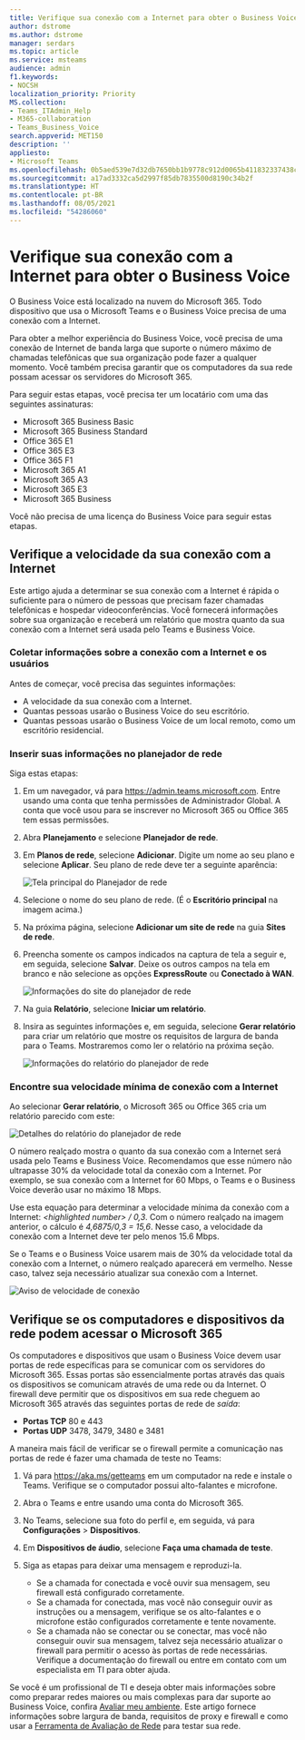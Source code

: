 ```yaml
---
title: Verifique sua conexão com a Internet para obter o Business Voice
author: dstrome
ms.author: dstrome
manager: serdars
ms.topic: article
ms.service: msteams
audience: admin
f1.keywords:
- NOCSH
localization_priority: Priority
MS.collection:
- Teams_ITAdmin_Help
- M365-collaboration
- Teams_Business_Voice
search.appverid: MET150
description: ''
appliesto:
- Microsoft Teams
ms.openlocfilehash: 0b5aed539e7d32db7650bb1b9778c912d0065b411832337438c251177d88e809
ms.sourcegitcommit: a17ad3332ca5d2997f85db7835500d8190c34b2f
ms.translationtype: HT
ms.contentlocale: pt-BR
ms.lasthandoff: 08/05/2021
ms.locfileid: "54286060"
---
```

# <a name="check-your-internet-connection-for-business-voice"></a>Verifique sua conexão com a Internet para obter o Business Voice

O Business Voice está localizado na nuvem do Microsoft 365. Todo dispositivo que usa o Microsoft Teams e o Business Voice precisa de uma conexão com a Internet.

Para obter a melhor experiência do Business Voice, você precisa de uma conexão de Internet de banda larga que suporte o número máximo de chamadas telefônicas que sua organização pode fazer a qualquer momento. Você também precisa garantir que os computadores da sua rede possam acessar os servidores do Microsoft 365.

Para seguir estas etapas, você precisa ter um locatário com uma das seguintes assinaturas:

* Microsoft 365 Business Basic
* Microsoft 365 Business Standard
* Office 365 E1
* Office 365 E3
* Office 365 F1
* Microsoft 365 A1
* Microsoft 365 A3
* Microsoft 365 E3
* Microsoft 365 Business

Você não precisa de uma licença do Business Voice para seguir estas etapas.

## <a name="check-your-internet-connection-speed"></a>Verifique a velocidade da sua conexão com a Internet

Este artigo ajuda a determinar se sua conexão com a Internet é rápida o suficiente para o número de pessoas que precisam fazer chamadas telefônicas e hospedar videoconferências. Você fornecerá informações sobre sua organização e receberá um relatório que mostra quanto da sua conexão com a Internet será usada pelo Teams e Business Voice.

### <a name="gather-information-about-your-internet-connection-and-users"></a>Coletar informações sobre a conexão com a Internet e os usuários

Antes de começar, você precisa das seguintes informações:

* A velocidade da sua conexão com a Internet.
* Quantas pessoas usarão o Business Voice do seu escritório.
* Quantas pessoas usarão o Business Voice de um local remoto, como um escritório residencial.

### <a name="enter-your-information-into-the-network-planner"></a>Inserir suas informações no planejador de rede

Siga estas etapas:

1. Em um navegador, vá para https://admin.teams.microsoft.com. Entre usando uma conta que tenha permissões de Administrador Global. A conta que você usou para se inscrever no Microsoft 365 ou Office 365 tem essas permissões.
2. Abra **Planejamento** e selecione **Planejador de rede**.
3. Em **Planos de rede**, selecione **Adicionar**. Digite um nome ao seu plano e selecione **Aplicar**. Seu plano de rede deve ter a seguinte aparência:

    ![Tela principal do Planejador de rede](../media/network-planner-main.png)
1. Selecione o nome do seu plano de rede. (É o **Escritório principal** na imagem acima.)
2. Na próxima página, selecione **Adicionar um site de rede** na guia **Sites de rede**.
3. Preencha somente os campos indicados na captura de tela a seguir e, em seguida, selecione **Salvar**. Deixe os outros campos na tela em branco e não selecione as opções **ExpressRoute** ou **Conectado à WAN**.

    ![Informações do site do planejador de rede](../media/network-planner-site-info.png)
1. Na guia **Relatório**, selecione **Iniciar um relatório**.
1. Insira as seguintes informações e, em seguida, selecione **Gerar relatório** para criar um relatório que mostre os requisitos de largura de banda para o Teams. Mostraremos como ler o relatório na próxima seção.

    ![Informações do relatório do planejador de rede](../media/network-planner-report-info.png)

### <a name="find-your-minimum-internet-connection-speed"></a>Encontre sua velocidade mínima de conexão com a Internet

Ao selecionar **Gerar relatório**, o Microsoft 365 ou Office 365 cria um relatório parecido com este:

![Detalhes do relatório do planejador de rede](../media/network-planner-report.png)

O número realçado mostra o quanto da sua conexão com a Internet será usada pelo Teams e Business Voice. Recomendamos que esse número não ultrapasse 30% da velocidade total da conexão com a Internet. Por exemplo, se sua conexão com a Internet for 60 Mbps, o Teams e o Business Voice deverão usar no máximo 18 Mbps.

Use esta equação para determinar a velocidade mínima da conexão com a Internet: *\<highlighted number> / 0,3*. Com o número realçado na imagem anterior, o cálculo é *4,6875/0,3 = 15,6*. Nesse caso, a velocidade da conexão com a Internet deve ter pelo menos 15.6 Mbps.

Se o Teams e o Business Voice usarem mais de 30% da velocidade total da conexão com a Internet, o número realçado aparecerá em vermelho. Nesse caso, talvez seja necessário atualizar sua conexão com a Internet.

![Aviso de velocidade de conexão](../media/network-planner-report-speed-warning.png)

## <a name="make-sure-the-computers-and-devices-on-your-network-can-reach-microsoft-365"></a>Verifique se os computadores e dispositivos da rede podem acessar o Microsoft 365

Os computadores e dispositivos que usam o Business Voice devem usar portas de rede específicas para se comunicar com os servidores do Microsoft 365. Essas portas são essencialmente portas através das quais os dispositivos se comunicam através de uma rede ou da Internet. O firewall deve permitir que os dispositivos em sua rede cheguem ao Microsoft 365 através das seguintes portas de rede de *saída*:

* **Portas TCP** 80 e 443
* **Portas UDP** 3478, 3479, 3480 e 3481

A maneira mais fácil de verificar se o firewall permite a comunicação nas portas de rede é fazer uma chamada de teste no Teams:

1. Vá para https://aka.ms/getteams em um computador na rede e instale o Teams. Verifique se o computador possui alto-falantes e microfone.
2. Abra o Teams e entre usando uma conta do Microsoft 365.
3. No Teams, selecione sua foto do perfil e, em seguida, vá para **Configurações** > **Dispositivos**.
4. Em **Dispositivos de áudio**, selecione **Faça uma chamada de teste**.
5. Siga as etapas para deixar uma mensagem e reproduzi-la.

   * Se a chamada for conectada e você ouvir sua mensagem, seu firewall está configurado corretamente.
   * Se a chamada for conectada, mas você não conseguir ouvir as instruções ou a mensagem, verifique se os alto-falantes e o microfone estão configurados corretamente e tente novamente.
   * Se a chamada não se conectar ou se conectar, mas você não conseguir ouvir sua mensagem, talvez seja necessário atualizar o firewall para permitir o acesso às portas de rede necessárias. Verifique a documentação do firewall ou entre em contato com um especialista em TI para obter ajuda.

 Se você é um profissional de TI e deseja obter mais informações sobre como preparar redes maiores ou mais complexas para dar suporte ao Business Voice, confira [Avaliar meu ambiente](../3-envision-evaluate-my-environment.md). Este artigo fornece informações sobre largura de banda, requisitos de proxy e firewall e como usar a [Ferramenta de Avaliação de Rede](../3-envision-evaluate-my-environment.md#test-the-network) para testar sua rede.

